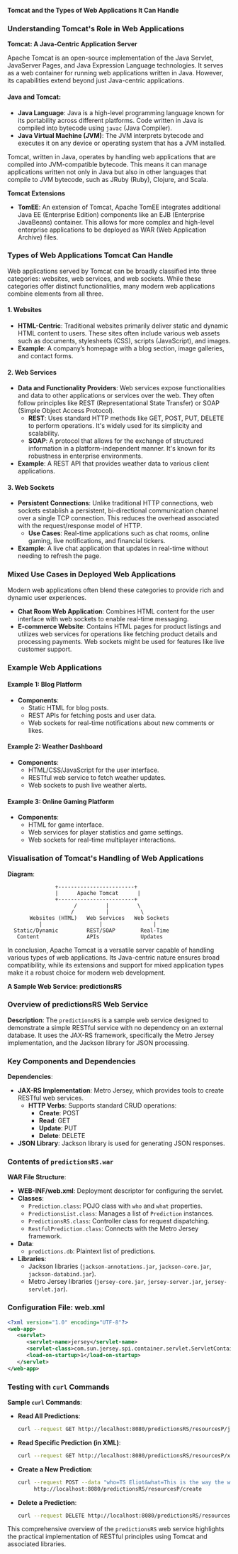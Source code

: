 **Tomcat and the Types of Web Applications It Can Handle**

### Understanding Tomcat's Role in Web Applications

**Tomcat: A Java-Centric Application Server**

Apache Tomcat is an open-source implementation of the Java Servlet, JavaServer Pages, and Java Expression Language technologies. It serves as a web container for running web applications written in Java. However, its capabilities extend beyond just Java-centric applications.

#### Java and Tomcat:
- **Java Language**: Java is a high-level programming language known for its portability across different platforms. Code written in Java is compiled into bytecode using `javac` (Java Compiler).
- **Java Virtual Machine (JVM)**: The JVM interprets bytecode and executes it on any device or operating system that has a JVM installed.

Tomcat, written in Java, operates by handling web applications that are compiled into JVM-compatible bytecode. This means it can manage applications written not only in Java but also in other languages that compile to JVM bytecode, such as JRuby (Ruby), Clojure, and Scala.

**Tomcat Extensions**
- **TomEE**: An extension of Tomcat, Apache TomEE integrates additional Java EE (Enterprise Edition) components like an EJB (Enterprise JavaBeans) container. This allows for more complex and high-level enterprise applications to be deployed as WAR (Web Application Archive) files.

### Types of Web Applications Tomcat Can Handle

Web applications served by Tomcat can be broadly classified into three categories: websites, web services, and web sockets. While these categories offer distinct functionalities, many modern web applications combine elements from all three.

#### 1. Websites
- **HTML-Centric**: Traditional websites primarily deliver static and dynamic HTML content to users. These sites often include various web assets such as documents, stylesheets (CSS), scripts (JavaScript), and images.
- **Example**: A company’s homepage with a blog section, image galleries, and contact forms.

#### 2. Web Services
- **Data and Functionality Providers**: Web services expose functionalities and data to other applications or services over the web. They often follow principles like REST (Representational State Transfer) or SOAP (Simple Object Access Protocol).
  - **REST**: Uses standard HTTP methods like GET, POST, PUT, DELETE to perform operations. It's widely used for its simplicity and scalability.
  - **SOAP**: A protocol that allows for the exchange of structured information in a platform-independent manner. It's known for its robustness in enterprise environments.
- **Example**: A REST API that provides weather data to various client applications.

#### 3. Web Sockets
- **Persistent Connections**: Unlike traditional HTTP connections, web sockets establish a persistent, bi-directional communication channel over a single TCP connection. This reduces the overhead associated with the request/response model of HTTP.
  - **Use Cases**: Real-time applications such as chat rooms, online gaming, live notifications, and financial tickers.
- **Example**: A live chat application that updates in real-time without needing to refresh the page.

### Mixed Use Cases in Deployed Web Applications

Modern web applications often blend these categories to provide rich and dynamic user experiences.

- **Chat Room Web Application**: Combines HTML content for the user interface with web sockets to enable real-time messaging.
- **E-commerce Website**: Contains HTML pages for product listings and utilizes web services for operations like fetching product details and processing payments. Web sockets might be used for features like live customer support.

### Example Web Applications

#### Example 1: Blog Platform
- **Components**:
  - Static HTML for blog posts.
  - REST APIs for fetching posts and user data.
  - Web sockets for real-time notifications about new comments or likes.

#### Example 2: Weather Dashboard
- **Components**:
  - HTML/CSS/JavaScript for the user interface.
  - RESTful web service to fetch weather updates.
  - Web sockets to push live weather alerts.

#### Example 3: Online Gaming Platform
- **Components**:
  - HTML for game interface.
  - Web services for player statistics and game settings.
  - Web sockets for real-time multiplayer interactions.

### Visualisation of Tomcat's Handling of Web Applications

**Diagram**:
```
               +------------------------+
               |      Apache Tomcat      |
               +------------------------+
                     /         |         \
                    /          |          \
       Websites (HTML)   Web Services   Web Sockets
          |                  |                |
  Static/Dynamic         REST/SOAP        Real-Time
   Content               APIs             Updates
```

In conclusion, Apache Tomcat is a versatile server capable of handling various types of web applications. Its Java-centric nature ensures broad compatibility, while its extensions and support for mixed application types make it a robust choice for modern web development.

**A Sample Web Service: predictionsRS**

### Overview of predictionsRS Web Service

**Description**:
The `predictionsRS` is a sample web service designed to demonstrate a simple RESTful service with no dependency on an external database. It uses the JAX-RS framework, specifically the Metro Jersey implementation, and the Jackson library for JSON processing.

### Key Components and Dependencies

**Dependencies**:
- **JAX-RS Implementation**: Metro Jersey, which provides tools to create RESTful web services.
  - **HTTP Verbs**: Supports standard CRUD operations:
    - **Create**: POST
    - **Read**: GET
    - **Update**: PUT
    - **Delete**: DELETE
- **JSON Library**: Jackson library is used for generating JSON responses.

### Contents of `predictionsRS.war`

**WAR File Structure**:
- **WEB-INF/web.xml**: Deployment descriptor for configuring the servlet.
- **Classes**:
  - `Prediction.class`: POJO class with `who` and `what` properties.
  - `PredictionsList.class`: Manages a list of `Prediction` instances.
  - `PredictionsRS.class`: Controller class for request dispatching.
  - `RestfulPrediction.class`: Connects with the Metro Jersey framework.
- **Data**:
  - `predictions.db`: Plaintext list of predictions.
- **Libraries**:
  - Jackson libraries (`jackson-annotations.jar`, `jackson-core.jar`, `jackson-databind.jar`).
  - Metro Jersey libraries (`jersey-core.jar`, `jersey-server.jar`, `jersey-servlet.jar`).

### Configuration File: web.xml

```xml
<?xml version="1.0" encoding="UTF-8"?>  
<web-app>  
   <servlet>  
      <servlet-name>jersey</servlet-name>  
      <servlet-class>com.sun.jersey.spi.container.servlet.ServletContainer</servlet-class>  
      <load-on-startup>1</load-on-startup>
   </servlet>      
</web-app>  
```

### Testing with `curl` Commands

**Sample `curl` Commands**:
- **Read All Predictions**:
  ```bash
  curl --request GET http://localhost:8080/predictionsRS/resourcesP/json
  ```
- **Read Specific Prediction (in XML)**:
  ```bash
  curl --request GET http://localhost:8080/predictionsRS/resourcesP/xml/6
  ```
- **Create a New Prediction**:
  ```bash
  curl --request POST --data "who=TS Eliot&what=This is the way the world ends" \
       http://localhost:8080/predictionsRS/resourcesP/create
  ```
- **Delete a Prediction**:
  ```bash
  curl --request DELETE http://localhost:8080/predictionsRS/resourcesP/delete/33
  ```

This comprehensive overview of the `predictionsRS` web service highlights the practical implementation of RESTful principles using Tomcat and associated libraries.


